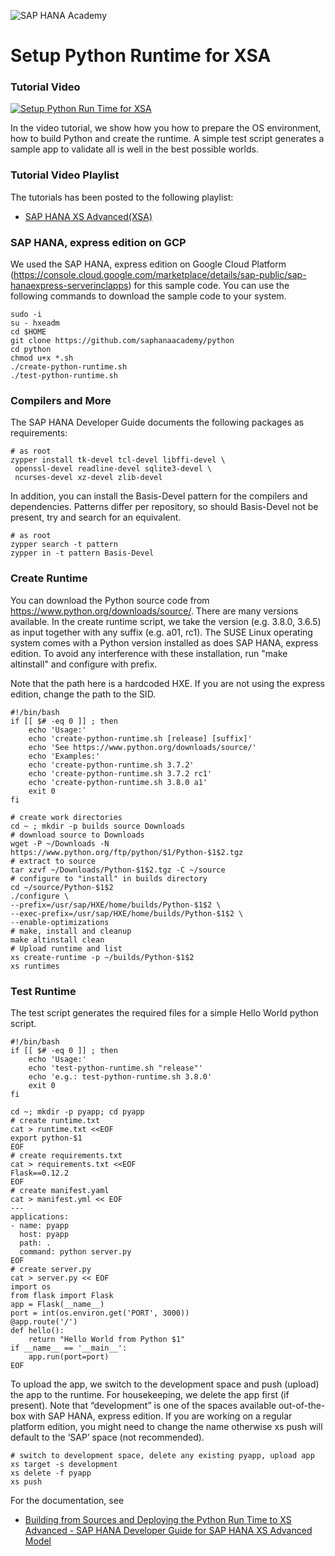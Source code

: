 ![SAP HANA Academy](https://yt3.ggpht.com/-BHsLGUIJDb0/AAAAAAAAAAI/AAAAAAAAAVo/6_d1oarRr8g/s100-mo-c-c0xffffffff-rj-k-no/photo.jpg)
# Setup Python Runtime for XSA #

### Tutorial Video ### 
[![Setup Python Run Time for XSA](https://img.youtube.com/vi/5Wm_0b73NJY/0.jpg)](https://www.youtube.com/watch?v=5Wm_0b73NJY "Setup Python Run Time for XSA")

In the video tutorial, we show how you how to prepare the OS environment, how to build Python and create the runtime. A simple test script generates a sample app to validate all is well in the best possible worlds.

### Tutorial Video Playlist ### 
The tutorials has been posted to the following playlist:
-  [SAP HANA XS Advanced(XSA)](https://www.youtube.com/playlist?list=PLkzo92owKnVwL3AWaWVbFVrfErKkMY02a)

### SAP HANA, express edition on GCP ###
We used the SAP HANA, express edition on Google Cloud Platform (https://console.cloud.google.com/marketplace/details/sap-public/sap-hanaexpress-serverinclapps) for this sample code. You can use the following commands to download the sample code to your system. 
```
sudo -i
su - hxeadm
cd $HOME
git clone https://github.com/saphanaacademy/python
cd python
chmod u+x *.sh
./create-python-runtime.sh
./test-python-runtime.sh
```
### Compilers and More ###
The SAP HANA Developer Guide documents the following packages as requirements:
```
# as root
zypper install tk-devel tcl-devel libffi-devel \
 openssl-devel readline-devel sqlite3-devel \
 ncurses-devel xz-devel zlib-devel
```
In addition, you can install the Basis-Devel pattern for the compilers and dependencies. Patterns differ per repository, so should Basis-Devel not be present, try and search for an equivalent. 
```
# as root
zypper search -t pattern 
zypper in -t pattern Basis-Devel
```
### Create Runtime ###
You can download the Python source code from https://www.python.org/downloads/source/. There are many versions available. In the create runtime script, we take the version (e.g. 3.8.0, 3.6.5) as input together with any suffix (e.g. a01, rc1). The SUSE Linux operating system comes with a Python version installed as does SAP HANA, express edition. To avoid any interference with these installation, run "make altinstall" and configure with prefix. 

Note that the path here is a hardcoded HXE. If you are not using the express edition, change the path to the SID. 
```
#!/bin/bash
if [[ $# -eq 0 ]] ; then
    echo 'Usage:'
    echo 'create-python-runtime.sh [release] [suffix]'
    echo 'See https://www.python.org/downloads/source/'
    echo 'Examples:'
    echo 'create-python-runtime.sh 3.7.2'
    echo 'create-python-runtime.sh 3.7.2 rc1'
    echo 'create-python-runtime.sh 3.8.0 a1'
    exit 0
fi

# create work directories
cd ~ ; mkdir -p builds source Downloads
# download source to Downloads
wget -P ~/Downloads -N https://www.python.org/ftp/python/$1/Python-$1$2.tgz
# extract to source
tar xzvf ~/Downloads/Python-$1$2.tgz -C ~/source
# configure to "install" in builds directory
cd ~/source/Python-$1$2
./configure \
--prefix=/usr/sap/HXE/home/builds/Python-$1$2 \
--exec-prefix=/usr/sap/HXE/home/builds/Python-$1$2 \
--enable-optimizations
# make, install and cleanup
make altinstall clean
# Upload runtime and list
xs create-runtime -p ~/builds/Python-$1$2
xs runtimes
```
### Test Runtime ###
The test script generates the required files for a simple Hello World python script. 
```
#!/bin/bash
if [[ $# -eq 0 ]] ; then
    echo 'Usage:'
    echo 'test-python-runtime.sh "release"'
    echo 'e.g.: test-python-runtime.sh 3.8.0'
    exit 0
fi

cd ~; mkdir -p pyapp; cd pyapp
# create runtime.txt
cat > runtime.txt <<EOF
export python-$1
EOF
# create requirements.txt
cat > requirements.txt <<EOF
Flask==0.12.2
EOF
# create manifest.yaml
cat > manifest.yml << EOF
---
applications:
- name: pyapp
  host: pyapp
  path: .
  command: python server.py
EOF
# create server.py
cat > server.py << EOF
import os
from flask import Flask
app = Flask(__name__)
port = int(os.environ.get('PORT', 3000))
@app.route('/')
def hello():
    return "Hello World from Python $1"
if __name__ == '__main__':
    app.run(port=port)
EOF
```
To upload the app, we switch to the development space and push (upload) the app to the runtime. For housekeeping, we delete the app first (if present). Note that “development” is one of the spaces available out-of-the-box with SAP HANA, express edition. If you are working on a regular platform edition, you might need to change the name otherwise xs push will default to the ‘SAP’ space (not recommended).
```
# switch to development space, delete any existing pyapp, upload app
xs target -s development
xs delete -f pyapp
xs push
```

For the documentation, see
* [Building from Sources and Deploying the Python Run Time to XS Advanced - SAP HANA Developer Guide for SAP HANA XS Advanced Model](https://help.sap.com/viewer/4505d0bdaf4948449b7f7379d24d0f0d/2.0.03/en-US/681f48593a1a46e595f8bfde1cfe0048.html)
